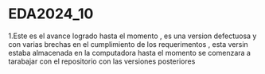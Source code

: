 # EDA2024_10
1.Este es el avance logrado hasta el momento , es una version defectuosa y con varias brechas en el cumplimiento de los requerimentos , esta versin estaba almacenada en la computadora hasta el momento se comenzara a tarabajar con el repositorio con las versiones posteriores 

